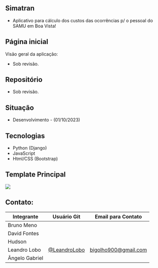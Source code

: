 ## Simatran
- Aplicativo para cálculo dos custos das ocorrências p/ o pessoal do SAMU em Boa Vista!

## Página inicial
Visão geral da aplicação:
- Sob revisão.

## Repositório
- Sob revisão.

## Situação
- Desenvolvimento - (01/10/2023)

## Tecnologias
- Python (Django)
- JavaScript
- Html/CSS (Bootstrap)

## Template Principal
![](./simatran/static/repo/Sem-título.jpg)

## Contato:
| Integrante | Usuário Git | Email para Contato |
| --- | --- | --- |
| Bruno Meno |  |  |
| David Fontes |  |  |
| Hudson |  |  |
| Leandro Lobo | [@LeandroLobo](https://github.com/bigolho16)  | bigolho900@gmail.com |
| Ângelo Gabriel |  |  |
